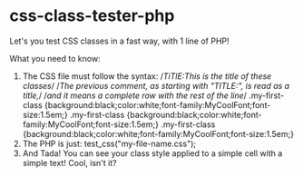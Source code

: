 css-class-tester-php
====================

Let's you test CSS classes in a fast way, with 1 line of PHP!

What you need to know:

1. The CSS file must follow the syntax:
    /*TiTlE:This is the title of these classes*/
    /*The previous comment, as starting with "TITLE:", is read as a title,*/
    /*and it means a complete row with the rest of the line*/
    .my-first-class {background:black;color:white;font-family:MyCoolFont;font-size:1.5em;}
    .my-first-class {background:black;color:white;font-family:MyCoolFont;font-size:1.5em;}
    .my-first-class {background:black;color:white;font-family:MyCoolFont;font-size:1.5em;}
2. The PHP is just:
    test_css("my-file-name.css");
3. And Tada! You can see your class style applied to a simple cell with a simple text! Cool, isn't it?
